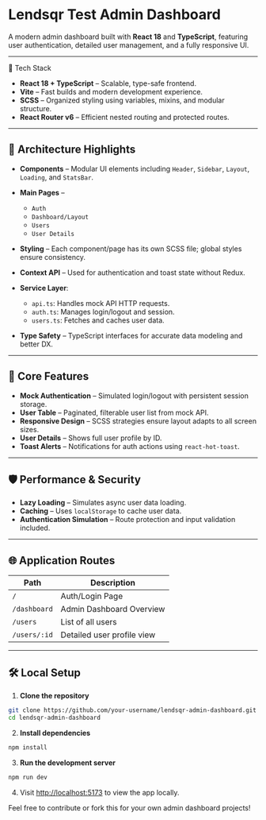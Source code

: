 # Lendsqr Test Admin Dashboard

A modern admin dashboard built with **React 18** and **TypeScript**, featuring user authentication, detailed user management, and a fully responsive UI.

---
 🚀 Tech Stack

* **React 18 + TypeScript** – Scalable, type-safe frontend.
* **Vite** – Fast builds and modern development experience.
* **SCSS** – Organized styling using variables, mixins, and modular structure.
* **React Router v6** – Efficient nested routing and protected routes.

---

## 🧱 Architecture Highlights

* **Components** – Modular UI elements including `Header`, `Sidebar`, `Layout`, `Loading`, and `StatsBar`.
* **Main Pages** –

  * `Auth`
  * `Dashboard/Layout`
  * `Users`
  * `User Details`
* **Styling** – Each component/page has its own SCSS file; global styles ensure consistency.
* **Context API** – Used for authentication and toast state without Redux.
* **Service Layer**:

  * `api.ts`: Handles mock API HTTP requests.
  * `auth.ts`: Manages login/logout and session.
  * `users.ts`: Fetches and caches user data.
* **Type Safety** – TypeScript interfaces for accurate data modeling and better DX.

---

## 🔑 Core Features

* **Mock Authentication** – Simulated login/logout with persistent session storage.
* **User Table** – Paginated, filterable user list from mock API.
* **Responsive Design** – SCSS strategies ensure layout adapts to all screen sizes.
* **User Details** – Shows full user profile by ID.
* **Toast Alerts** – Notifications for auth actions using `react-hot-toast`.

---

## 🛡 Performance & Security

* **Lazy Loading** – Simulates async user data loading.
* **Caching** – Uses `localStorage` to cache user data.
* **Authentication Simulation** – Route protection and input validation included.

---

## 🌐 Application Routes

| Path         | Description                |
| ------------ | -------------------------- |
| `/`          | Auth/Login Page            |
| `/dashboard` | Admin Dashboard Overview   |
| `/users`     | List of all users          |
| `/users/:id` | Detailed user profile view |



---

## 🛠️ Local Setup

1. **Clone the repository**

```bash
git clone https://github.com/your-username/lendsqr-admin-dashboard.git
cd lendsqr-admin-dashboard
```

2. **Install dependencies**

```bash
npm install
```

3. **Run the development server**

```bash
npm run dev
```

4. Visit [http://localhost:5173](http://localhost:5173) to view the app locally.



Feel free to contribute or fork this for your own admin dashboard projects!
